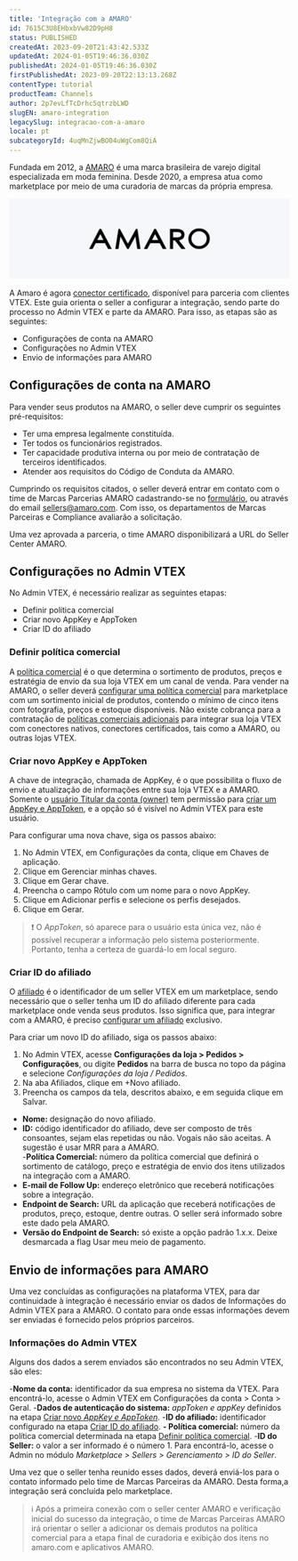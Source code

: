 ```yaml
---
title: 'Integração com a AMARO'
id: 7615C3U8EHbxbVw82D9pH8
status: PUBLISHED
createdAt: 2023-09-20T21:43:42.533Z
updatedAt: 2024-01-05T19:46:36.030Z
publishedAt: 2024-01-05T19:46:36.030Z
firstPublishedAt: 2023-09-20T22:13:13.268Z
contentType: tutorial
productTeam: Channels
author: 2p7evLfTcDrhc5qtrzbLWD
slugEN: amaro-integration
legacySlug: integracao-com-a-amaro
locale: pt
subcategoryId: 4uqMnZjwBO04uWgCom8QiA
---
```


Fundada em 2012, a [AMARO](https://amaro.com/br/pt/) é uma marca brasileira de varejo digital especializada em moda feminina. Desde 2020, a empresa atua como marketplace por meio de uma curadoria de marcas da própria empresa.

![Integração AMARO](https://raw.githubusercontent.com/vtexdocs/help-center-content/refs/heads/main/docs/pt/tutorials/integra%C3%A7%C3%B5es/configura%C3%A7%C3%B5es-de-integra%C3%A7%C3%B5es/integracao-com-a-amaro_1.png)

A Amaro é agora [conector certificado](/pt/tutorial/estrategias-de-marketplace-na-vtex--tutorials_402#integrado-a-conector-certificado-parceiro), disponível para parceria com clientes VTEX. Este guia orienta o seller a configurar a integração, sendo parte do processo no Admin VTEX e parte da AMARO. Para isso, as etapas são as seguintes:

- Configurações de conta na AMARO  
- Configurações no Admin VTEX   
- Envio de informações para AMARO  

## Configurações de conta na AMARO

Para vender seus produtos na AMARO, o seller deve cumprir os seguintes pré-requisitos:  

- Ter uma empresa legalmente constituída.  
- Ter todos os funcionários registrados.  
- Ter capacidade produtiva interna ou por meio de contratação de terceiros identificados.  
- Atender aos requisitos do Código de Conduta da AMARO.  

Cumprindo os requisitos citados, o seller deverá entrar em contato com o time de Marcas Parcerias AMARO cadastrando-se no [formulário](https://nocodb.amaro.pro/dashboard/?utm_source=vtex&utm_medium=logo&utm_campaign=hunting#/nc/form/a54bc346-95a0-4497-aceb-5137df1b09c8), ou através do email [sellers@amaro.com](sellers@amaro.com). Com isso, os departamentos de Marcas Parceiras e Compliance avaliarão a solicitação.  

Uma vez aprovada a parceria, o time AMARO disponibilizará a URL do Seller Center AMARO.  

## Configurações no Admin VTEX  

No Admin VTEX, é necessário realizar as seguintes etapas:  

- Definir política comercial  
- Criar novo AppKey e AppToken  
- Criar ID do afiliado  

### Definir política comercial  

A [política comercial](/pt/tutorial/como-funciona-uma-politica-comercial--6Xef8PZiFm40kg2STrMkMV) é o que determina o sortimento de produtos, preços e estratégia de envio da sua loja VTEX em um canal de venda. Para vender na AMARO, o seller deverá [configurar uma política comercial](/pt/tutorial/configurando-a-politica-comercial-para-marketplace/) para marketplace com um sortimento inicial de produtos, contendo o mínimo de cinco itens com fotografia, preços e estoque disponíveis. 
Não existe cobrança para a contratação de [políticas comerciais adicionais](/pt/tutorial/contratacao-de-politica-comercial-adicional--61vuFOw4yGh6nwSmkLJL1X) para integrar sua loja VTEX com conectores nativos, conectores certificados, tais como a AMARO, ou outras lojas VTEX.  

### Criar novo AppKey e AppToken  

A chave de integração, chamada de AppKey, é o que possibilita o fluxo de envio e atualização de informações entre sua loja VTEX e a AMARO. Somente o [usuário Titular da conta (owner)](/pt/tracks/contas-e-permissoes--5PxyAgZrtiYlaYZBTlhJ2A/56Bd0KpwbvAji1aFs94xdA?&utm_source=autocomplete) tem permissão para [criar um AppKey e AppToken](https://developers.vtex.com/vtex-rest-api/docs/getting-started-authentication), e a opção só é visível no Admin VTEX para este usuário.  

Para configurar uma nova chave, siga os passos abaixo:  

1. No Admin VTEX, em Configurações da conta, clique em Chaves de aplicação.  
2. Clique em Gerenciar minhas chaves.  
3. Clique em Gerar chave.  
4. Preencha o campo Rótulo com um nome para o novo AppKey.  
5. Clique em Adicionar perfis e selecione os perfis desejados.  
6. Clique em Gerar.  

> ❗ O *AppToken*, só aparece para o usuário esta única vez, não é possível recuperar a informação pelo sistema posteriormente. Portanto, tenha a certeza de guardá-lo em local seguro.

### Criar ID do afiliado  

O [afiliado](/pt/tutorial/o-que-e-afiliado--4bN3e1YarSEammk2yOeMc0) é o identificador de um seller VTEX em um marketplace, sendo necessário que o seller tenha um ID do afiliado diferente para cada marketplace onde venda seus produtos. Isso significa que, para integrar com a AMARO, é preciso [configurar um afiliado](/pt/tutorial/como-configurar-afiliado--tutorials_187) exclusivo.   

Para criar um novo ID do afiliado, siga os passos abaixo:  

1. No Admin VTEX, acesse __Configurações da loja > Pedidos > Configurações__, ou digite __Pedidos__ na barra de busca no topo da página e selecione *Configurações da loja / Pedidos*.  
2. Na aba Afiliados, clique em +Novo afiliado.
3. Preencha os campos da tela, descritos abaixo, e em seguida clique em Salvar.
  - __Nome:__ designação do novo afiliado.  
  - __ID:__ código identificador do afiliado, deve ser composto de três consoantes, sejam elas repetidas ou não. Vogais não são aceitas. A sugestão é usar MRR para a AMARO.  
  -__Política Comercial:__ número da política comercial que definirá o sortimento de catálogo, preço e estratégia de envio dos itens utilizados na integração com a AMARO.  
  - __E-mail de Follow Up:__ endereço eletrônico que receberá notificações sobre a integração.  
  - __Endpoint de Search:__ URL da aplicação que receberá notificações de produtos, preço, estoque, dentre outras. O seller será informado sobre este dado pela AMARO.  
  - __Versão do Endpoint de Search:__ só existe a opção padrão 1.x.x.
Deixe desmarcada a flag Usar meu meio de pagamento.  

## Envio de informações para AMARO  

Uma vez concluídas as configurações na plataforma VTEX, para dar continuidade à integração é necessário enviar os dados de Informações do Admin VTEX para a AMARO. O contato para onde essas informações devem ser enviadas é fornecido pelos próprios parceiros.  

### Informações do Admin VTEX  

Alguns dos dados a serem enviados são encontrados no seu Admin VTEX, são eles:  

-__Nome da conta:__ identificador da sua empresa no sistema da VTEX. Para encontrá-lo, acesse o Admin VTEX em Configurações da conta > Conta > Geral.
-__Dados de autenticação do sistema:__ *appToken e appKey* definidos na etapa [Criar novo *AppKey e AppToken*](#criar-novo-appkey-e-apptoken).
-__ID do afiliado:__ identificador configurado na etapa [Criar ID do afiliado](#criar-id-do-afiliado).
__- Política comercial:__ número da política comercial determinada na etapa [Definir política comercial](#definir-politica-comercial).
-__ID do Seller:__ o valor a ser informado é o número 1. Para encontrá-lo, acesse o Admin no módulo *Marketplace > Sellers > Gerenciamento > ID do Seller*.  

Uma vez que o seller tenha reunido esses dados, deverá enviá-los para o contato informado pelo time de Marcas Parceiras da AMARO. Desta forma,a integração será concluída pelo marketplace.  

> ℹ️ Após a primeira conexão com o seller center AMARO e verificação inicial do sucesso da integração, o time de Marcas Parceiras AMARO irá orientar o seller a adicionar os demais produtos na política comercial para a etapa final de curadoria e exibição dos itens no amaro.com e aplicativos AMARO.

